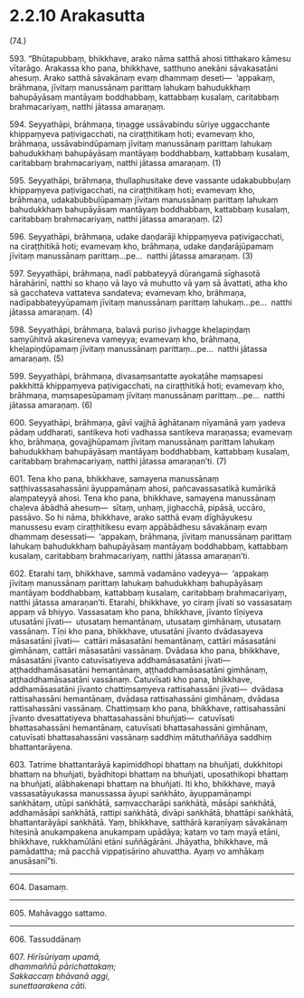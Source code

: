 # 2.2.10 Arakasutta

(74.)

593\. “Bhūtapubbaṃ, bhikkhave, arako nāma satthā ahosi titthakaro kāmesu vītarāgo. Arakassa kho pana, bhikkhave, satthuno anekāni sāvakasatāni ahesuṃ. Arako satthā sāvakānaṃ evaṃ dhammaṃ deseti—  ‘appakaṃ, brāhmaṇa, jīvitaṃ manussānaṃ parittaṃ lahukaṃ bahudukkhaṃ bahupāyāsaṃ mantāyaṃ boddhabbaṃ, kattabbaṃ kusalaṃ, caritabbaṃ brahmacariyaṃ, natthi jātassa amaraṇaṃ.

594\. Seyyathāpi, brāhmaṇa, tiṇagge ussāvabindu sūriye uggacchante khippaṃyeva paṭivigacchati, na ciraṭṭhitikaṃ hoti; evamevaṃ kho, brāhmaṇa, ussāvabindūpamaṃ jīvitaṃ manussānaṃ parittaṃ lahukaṃ bahudukkhaṃ bahupāyāsaṃ mantāyaṃ boddhabbaṃ, kattabbaṃ kusalaṃ, caritabbaṃ brahmacariyaṃ, natthi jātassa amaraṇaṃ. (1)

595\. Seyyathāpi, brāhmaṇa, thullaphusitake deve vassante udakabubbuḷaṃ khippaṃyeva paṭivigacchati, na ciraṭṭhitikaṃ hoti; evamevaṃ kho, brāhmaṇa, udakabubbuḷūpamaṃ jīvitaṃ manussānaṃ parittaṃ lahukaṃ bahudukkhaṃ bahupāyāsaṃ mantāyaṃ boddhabbaṃ, kattabbaṃ kusalaṃ, caritabbaṃ brahmacariyaṃ, natthi jātassa amaraṇaṃ. (2)

596\. Seyyathāpi, brāhmaṇa, udake daṇḍarāji khippaṃyeva paṭivigacchati, na ciraṭṭhitikā hoti; evamevaṃ kho, brāhmaṇa, udake daṇḍarājūpamaṃ jīvitaṃ manussānaṃ parittaṃ…pe…  natthi jātassa amaraṇaṃ. (3)

597\. Seyyathāpi, brāhmaṇa, nadī pabbateyyā dūraṅgamā sīghasotā hārahārinī, natthi so khaṇo vā layo vā muhutto vā yaṃ sā āvattati, atha kho sā gacchateva vattateva sandateva; evamevaṃ kho, brāhmaṇa, nadīpabbateyyūpamaṃ jīvitaṃ manussānaṃ parittaṃ lahukaṃ…pe…  natthi jātassa amaraṇaṃ. (4)

598\. Seyyathāpi, brāhmaṇa, balavā puriso jivhagge kheḷapiṇḍaṃ saṃyūhitvā akasireneva vameyya; evamevaṃ kho, brāhmaṇa, kheḷapiṇḍūpamaṃ jīvitaṃ manussānaṃ parittaṃ…pe…  natthi jātassa amaraṇaṃ. (5)

599\. Seyyathāpi, brāhmaṇa, divasaṃsantatte ayokaṭāhe maṃsapesi pakkhittā khippaṃyeva paṭivigacchati, na ciraṭṭhitikā hoti; evamevaṃ kho, brāhmaṇa, maṃsapesūpamaṃ jīvitaṃ manussānaṃ parittaṃ…pe…  natthi jātassa amaraṇaṃ. (6)

600\. Seyyathāpi, brāhmaṇa, gāvī vajjhā āghātanaṃ nīyamānā yaṃ yadeva pādaṃ uddharati, santikeva hoti vadhassa santikeva maraṇassa; evamevaṃ kho, brāhmaṇa, govajjhūpamaṃ jīvitaṃ manussānaṃ parittaṃ lahukaṃ bahudukkhaṃ bahupāyāsaṃ mantāyaṃ boddhabbaṃ, kattabbaṃ kusalaṃ, caritabbaṃ brahmacariyaṃ, natthi jātassa amaraṇan’ti. (7)

601\. Tena kho pana, bhikkhave, samayena manussānaṃ saṭṭhivassasahassāni āyuppamāṇaṃ ahosi, pañcavassasatikā kumārikā alaṃpateyyā ahosi. Tena kho pana, bhikkhave, samayena manussānaṃ chaḷeva ābādhā ahesuṃ—  sītaṃ, uṇhaṃ, jighacchā, pipāsā, uccāro, passāvo. So hi nāma, bhikkhave, arako satthā evaṃ dīghāyukesu manussesu evaṃ ciraṭṭhitikesu evaṃ appābādhesu sāvakānaṃ evaṃ dhammaṃ desessati—  ‘appakaṃ, brāhmaṇa, jīvitaṃ manussānaṃ parittaṃ lahukaṃ bahudukkhaṃ bahupāyāsaṃ mantāyaṃ boddhabbaṃ, kattabbaṃ kusalaṃ, caritabbaṃ brahmacariyaṃ, natthi jātassa amaraṇan’ti.

602\. Etarahi taṃ, bhikkhave, sammā vadamāno vadeyya—  ‘appakaṃ jīvitaṃ manussānaṃ parittaṃ lahukaṃ bahudukkhaṃ bahupāyāsaṃ mantāyaṃ boddhabbaṃ, kattabbaṃ kusalaṃ, caritabbaṃ brahmacariyaṃ, natthi jātassa amaraṇan’ti. Etarahi, bhikkhave, yo ciraṃ jīvati so vassasataṃ appaṃ vā bhiyyo. Vassasataṃ kho pana, bhikkhave, jīvanto tīṇiyeva utusatāni jīvati—  utusataṃ hemantānaṃ, utusataṃ gimhānaṃ, utusataṃ vassānaṃ. Tīṇi kho pana, bhikkhave, utusatāni jīvanto dvādasayeva māsasatāni jīvati—  cattāri māsasatāni hemantānaṃ, cattāri māsasatāni gimhānaṃ, cattāri māsasatāni vassānaṃ. Dvādasa kho pana, bhikkhave, māsasatāni jīvanto catuvīsatiyeva addhamāsasatāni jīvati—  aṭṭhaddhamāsasatāni hemantānaṃ, aṭṭhaddhamāsasatāni gimhānaṃ, aṭṭhaddhamāsasatāni vassānaṃ. Catuvīsati kho pana, bhikkhave, addhamāsasatāni jīvanto chattiṃsaṃyeva rattisahassāni jīvati—  dvādasa rattisahassāni hemantānaṃ, dvādasa rattisahassāni gimhānaṃ, dvādasa rattisahassāni vassānaṃ. Chattiṃsaṃ kho pana, bhikkhave, rattisahassāni jīvanto dvesattatiyeva bhattasahassāni bhuñjati—  catuvīsati bhattasahassāni hemantānaṃ, catuvīsati bhattasahassāni gimhānaṃ, catuvīsati bhattasahassāni vassānaṃ saddhiṃ mātuthaññāya saddhiṃ bhattantarāyena.

603\. Tatrime bhattantarāyā kapimiddhopi bhattaṃ na bhuñjati, dukkhitopi bhattaṃ na bhuñjati, byādhitopi bhattaṃ na bhuñjati, uposathikopi bhattaṃ na bhuñjati, alābhakenapi bhattaṃ na bhuñjati. Iti kho, bhikkhave, mayā vassasatāyukassa manussassa āyupi saṅkhāto, āyuppamāṇampi saṅkhātaṃ, utūpi saṅkhātā, saṃvaccharāpi saṅkhātā, māsāpi saṅkhātā, addhamāsāpi saṅkhātā, rattipi saṅkhātā, divāpi saṅkhātā, bhattāpi saṅkhātā, bhattantarāyāpi saṅkhātā. Yaṃ, bhikkhave, satthārā karaṇīyaṃ sāvakānaṃ hitesinā anukampakena anukampaṃ upādāya; kataṃ vo taṃ mayā etāni, bhikkhave, rukkhamūlāni etāni suññāgārāni. Jhāyatha, bhikkhave, mā pamādattha; mā pacchā vippaṭisārino ahuvattha. Ayaṃ vo amhākaṃ anusāsanī”ti.

---

604\. Dasamaṃ.

---

605\. Mahāvaggo sattamo.

---

606\. Tassuddānaṃ

607\. _Hirīsūriyaṃ upamā,_  
_dhammaññū pārichattakaṃ;_  
_Sakkaccaṃ bhāvanā aggi,_  
_sunettaarakena cāti._
